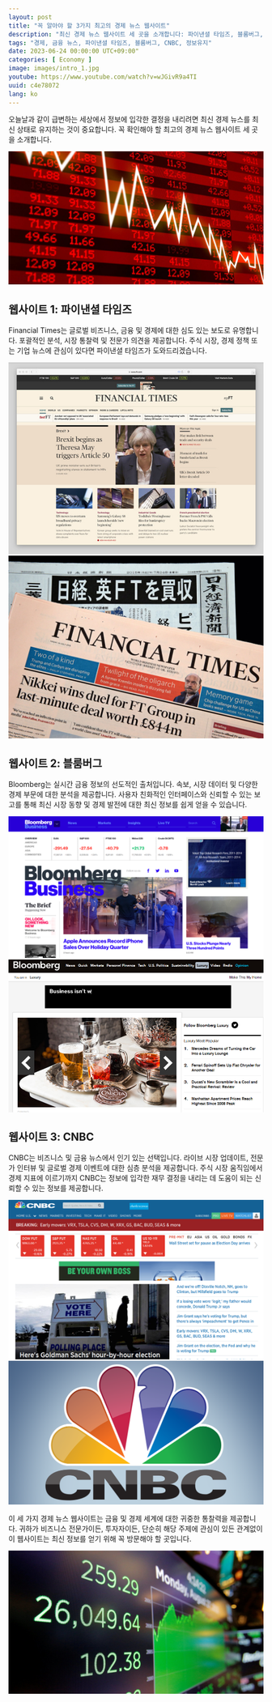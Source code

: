 ```yaml
---
layout: post
title: "꼭 알아야 할 3가지 최고의 경제 뉴스 웹사이트"
description: "최신 경제 뉴스 웹사이트 세 곳을 소개합니다: 파이낸셜 타임즈, 블룸버그, CNBC. 신뢰할 수 있는 정보로 정보에 입각한 재무 결정을 돕습니다."
tags: "경제, 금융 뉴스, 파이낸셜 타임즈, 블룸버그, CNBC, 정보유지"
date: 2023-06-24 00:00:00 UTC+09:00"
categories: [ Economy ]
image: images/intro_1.jpg
youtube: https://www.youtube.com/watch?v=wJGivR9a4TI
uuid: c4e78072
lang: ko
---
```


오늘날과 같이 급변하는 세상에서 정보에 입각한 결정을 내리려면 최신 경제 뉴스를 최신 상태로 유지하는 것이 중요합니다. 꼭 확인해야 할 최고의 경제 뉴스 웹사이트 세 곳을 소개합니다.

![hide](images/intro_1.jpg)


## 웹사이트 1: 파이낸셜 타임즈
Financial Times는 글로벌 비즈니스, 금융 및 경제에 대한 심도 있는 보도로 유명합니다. 포괄적인 분석, 시장 통찰력 및 전문가 의견을 제공합니다. 주식 시장, 경제 정책 또는 기업 뉴스에 관심이 있다면 파이낸셜 타임즈가 도와드리겠습니다.

![파이낸셜 타임즈](images/main1_1.jpeg)
![파이낸셜 타임즈](images/main1_2.jpg)


## 웹사이트 2: 블룸버그
Bloomberg는 실시간 금융 정보의 선도적인 출처입니다. 속보, 시장 데이터 및 다양한 경제 부문에 대한 분석을 제공합니다. 사용자 친화적인 인터페이스와 신뢰할 수 있는 보고를 통해 최신 시장 동향 및 경제 발전에 대한 최신 정보를 쉽게 얻을 수 있습니다.

![블룸버그](images/main2_2.png)
![블룸버그](images/main2_3.png)


## 웹사이트 3: CNBC
CNBC는 비즈니스 및 금융 뉴스에서 인기 있는 선택입니다. 라이브 시장 업데이트, 전문가 인터뷰 및 글로벌 경제 이벤트에 대한 심층 분석을 제공합니다. 주식 시장 움직임에서 경제 지표에 이르기까지 CNBC는 정보에 입각한 재무 결정을 내리는 데 도움이 되는 신뢰할 수 있는 정보를 제공합니다.

![CNBC](images/main3_1.png)
![CNBC](images/main3_3.png)




이 세 가지 경제 뉴스 웹사이트는 금융 및 경제 세계에 대한 귀중한 통찰력을 제공합니다. 귀하가 비즈니스 전문가이든, 투자자이든, 단순히 해당 주제에 관심이 있든 관계없이 이 웹사이트는 최신 정보를 얻기 위해 꼭 방문해야 할 곳입니다.

![경제 뉴스](images/intro_4.jpg)